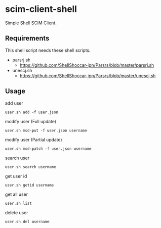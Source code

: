 # scim-client-shell

Simple Shell SCIM Client.

## Requirements
This shell script needs these shell scripts.

 * parsrj.sh
   * https://github.com/ShellShoccar-jpn/Parsrs/blob/master/parsrj.sh
 * unescj.sh
   * https://github.com/ShellShoccar-jpn/Parsrs/blob/master/unescj.sh

## Usage

add user

    user.sh add -f user.json

modify user (Full update)

    user.sh mod-put -f user.json username

modify user (Partial update)

    user.sh mod-patch -f user.json username

search user

    user.sh search username

get user id

    user.sh getid username

get all user

    user.sh list

delete user

    user.sh del username

